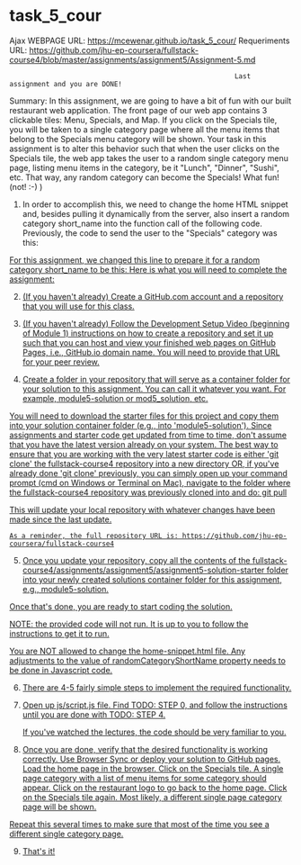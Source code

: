 # task_5_cour
Ajax
WEBPAGE URL: https://mcewenar.github.io/task_5_cour/
Requeriments URL: https://github.com/jhu-ep-coursera/fullstack-course4/blob/master/assignments/assignment5/Assignment-5.md



                                                            Last assignment and you are DONE!

                                                     



Summary: In this assignment, we are going to have a bit of fun with our built restaurant web application. The front page of our web app contains 3 clickable tiles: Menu, Specials, and Map. If you click on the Specials tile, you will be taken to a single category page where all the menu items that belong to the Specials menu category will be shown. Your task in this assignment is to alter this behavior such that when the user clicks on the Specials tile, the web app takes the user to a random single category menu page, listing menu items in the category, be it "Lunch", "Dinner", "Sushi", etc. That way, any random category can become the Specials! What fun! (not! :-) )

1. In order to accomplish this, we need to change the home HTML snippet and, besides pulling it dynamically from the server, also insert a random category short_name into the function call of the following code. Previously, the code to send the user to the "Specials" category was this:

<a href="#" onclick="$dc.loadMenuItems('SP');">
For this assignment, we changed this line to prepare it for a random category short_name to be this:

<a href="#" onclick="$dc.loadMenuItems({{randomCategoryShortName}});">
Here is what you will need to complete the assignment:

2. (If you haven't already) Create a GitHub.com account and a repository that you will use for this class.

3. (If you haven't already) Follow the Development Setup Video (beginning of Module 1) instructions on how to create a repository and set it up such that you can host and view your finished web pages on GitHub Pages, i.e., GitHub.io domain name. You will need to provide that URL for your peer review.

4. Create a folder in your repository that will serve as a container folder for your solution to this assignment. You can call it whatever you want. For example, module5-solution or mod5_solution, etc.

You will need to download the starter files for this project and copy them into your solution container folder (e.g., into 'module5-solution'). Since assignments and starter code get updated from time to time, don't assume that you have the latest version already on your system. The best way to ensure that you are working with the very latest starter code is either 'git clone' the fullstack-course4 repository into a new directory OR, if you've already done 'git clone' previously, you can simply open up your command prompt (cmd on Windows or Terminal on Mac), navigate to the folder where the fullstack-course4 repository was previously cloned into and do: git pull

This will update your local repository with whatever changes have been made since the last update.

    As a reminder, the full repository URL is: https://github.com/jhu-ep-coursera/fullstack-course4

5. Once you update your repository, copy all the contents of the fullstack-course4/assignments/assignment5/assignment5-solution-starter folder into your newly created solutions container folder for this assignment, e.g., module5-solution.

  Once that's done, you are ready to start coding the solution.

  NOTE: the provided code will not run. It is up to you to follow the instructions to get it to run.

  You are NOT allowed to change the home-snippet.html file. Any adjustments to the value of randomCategoryShortName property needs to be done in Javascript code.

6. There are 4-5 fairly simple steps to implement the required functionality.

7. Open up js/script.js file.
    Find TODO: STEP 0, and follow the instructions until you are done with TODO: STEP 4.

    If you've watched the lectures, the code should be very familiar to you.

8. Once you are done, verify that the desired functionality is working correctly. Use Browser Sync or deploy your solution to GitHub pages.
Load the home page in the browser.
  Click on the Specials tile. A single page category with a list of menu items for some category should appear.
  Click on the restaurant logo to go back to the home page.
  Click on the Specials tile again. Most likely, a different single page category page will be shown.

Repeat this several times to make sure that most of the time you see a different single category page.

9. That's it!
